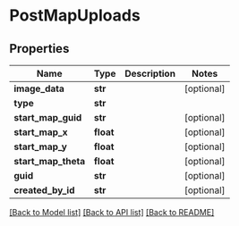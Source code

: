 # PostMapUploads

## Properties
Name | Type | Description | Notes
------------ | ------------- | ------------- | -------------
**image_data** | **str** |  | [optional] 
**type** | **str** |  | 
**start_map_guid** | **str** |  | [optional] 
**start_map_x** | **float** |  | [optional] 
**start_map_y** | **float** |  | [optional] 
**start_map_theta** | **float** |  | [optional] 
**guid** | **str** |  | [optional] 
**created_by_id** | **str** |  | [optional] 

[[Back to Model list]](../README.md#documentation-for-models) [[Back to API list]](../README.md#documentation-for-api-endpoints) [[Back to README]](../README.md)


